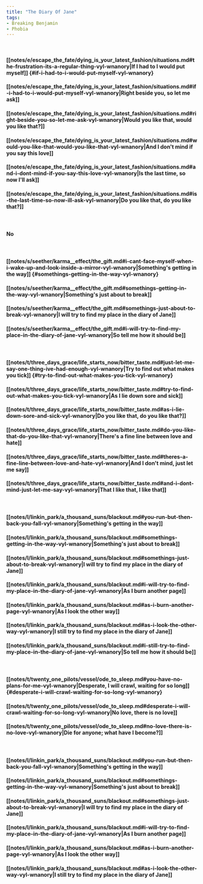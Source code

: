 ```yaml
---
title: "The Diary Of Jane"
tags:
- Breaking Benjamin
- Phobia
---
```

&nbsp;
#### [[notes/e/escape_the_fate/dying_is_your_latest_fashion/situations.md#the-frustration-its-a-regular-thing-vyl-wnanory|If I had to I would put myself]] {#if-i-had-to-i-would-put-myself-vyl-wnanory}
#### [[notes/e/escape_the_fate/dying_is_your_latest_fashion/situations.md#if-i-had-to-i-would-put-myself-vyl-wnanory|Right beside you, so let me ask]]
#### [[notes/e/escape_the_fate/dying_is_your_latest_fashion/situations.md#right-beside-you-so-let-me-ask-vyl-wnanory|Would you like that, would you like that?]]
#### [[notes/e/escape_the_fate/dying_is_your_latest_fashion/situations.md#would-you-like-that-would-you-like-that-vyl-wnanory|And I don't mind if you say this love]]
#### [[notes/e/escape_the_fate/dying_is_your_latest_fashion/situations.md#and-i-dont-mind-if-you-say-this-love-vyl-wnanory|Is the last time, so now I'll ask]]
#### [[notes/e/escape_the_fate/dying_is_your_latest_fashion/situations.md#is-the-last-time-so-now-ill-ask-vyl-wnanory|Do you like that, do you like that?]]
&nbsp;
#### No
&nbsp;
#### [[notes/s/seether/karma__effect/the_gift.md#i-cant-face-myself-when-i-wake-up-and-look-inside-a-mirror-vyl-wnanory|Something's getting in the way]] {#somethings-getting-in-the-way-vyl-wnanory}
#### [[notes/s/seether/karma__effect/the_gift.md#somethings-getting-in-the-way-vyl-wnanory|Something's just about to break]]
#### [[notes/s/seether/karma__effect/the_gift.md#somethings-just-about-to-break-vyl-wnanory|I will try to find my place in the diary of Jane]]
#### [[notes/s/seether/karma__effect/the_gift.md#i-will-try-to-find-my-place-in-the-diary-of-jane-vyl-wnanory|So tell me how it should be]]
&nbsp;
#### [[notes/t/three_days_grace/life_starts_now/bitter_taste.md#just-let-me-say-one-thing-ive-had-enough-vyl-wnanory|Try to find out what makes you tick]] {#try-to-find-out-what-makes-you-tick-vyl-wnanory}
#### [[notes/t/three_days_grace/life_starts_now/bitter_taste.md#try-to-find-out-what-makes-you-tick-vyl-wnanory|As I lie down sore and sick]]
#### [[notes/t/three_days_grace/life_starts_now/bitter_taste.md#as-i-lie-down-sore-and-sick-vyl-wnanory|Do you like that, do you like that?]]
#### [[notes/t/three_days_grace/life_starts_now/bitter_taste.md#do-you-like-that-do-you-like-that-vyl-wnanory|There's a fine line between love and hate]]
#### [[notes/t/three_days_grace/life_starts_now/bitter_taste.md#theres-a-fine-line-between-love-and-hate-vyl-wnanory|And I don't mind, just let me say]]
#### [[notes/t/three_days_grace/life_starts_now/bitter_taste.md#and-i-dont-mind-just-let-me-say-vyl-wnanory|That I like that, I like that]]
&nbsp;
#### [[notes/l/linkin_park/a_thousand_suns/blackout.md#you-run-but-then-back-you-fall-vyl-wnanory|Something's getting in the way]]
#### [[notes/l/linkin_park/a_thousand_suns/blackout.md#somethings-getting-in-the-way-vyl-wnanory|Something's just about to break]]
#### [[notes/l/linkin_park/a_thousand_suns/blackout.md#somethings-just-about-to-break-vyl-wnanory|I will try to find my place in the diary of Jane]]
#### [[notes/l/linkin_park/a_thousand_suns/blackout.md#i-will-try-to-find-my-place-in-the-diary-of-jane-vyl-wnanory|As I burn another page]]
#### [[notes/l/linkin_park/a_thousand_suns/blackout.md#as-i-burn-another-page-vyl-wnanory|As I look the other way]]
#### [[notes/l/linkin_park/a_thousand_suns/blackout.md#as-i-look-the-other-way-vyl-wnanory|I still try to find my place in the diary of Jane]]
#### [[notes/l/linkin_park/a_thousand_suns/blackout.md#i-still-try-to-find-my-place-in-the-diary-of-jane-vyl-wnanory|So tell me how it should be]]
&nbsp;
#### [[notes/t/twenty_one_pilots/vessel/ode_to_sleep.md#you-have-no-plans-for-me-vyl-wnanory|Desperate, I will crawl, waiting for so long]] {#desperate-i-will-crawl-waiting-for-so-long-vyl-wnanory}
#### [[notes/t/twenty_one_pilots/vessel/ode_to_sleep.md#desperate-i-will-crawl-waiting-for-so-long-vyl-wnanory|No love, there is no love]]
#### [[notes/t/twenty_one_pilots/vessel/ode_to_sleep.md#no-love-there-is-no-love-vyl-wnanory|Die for anyone; what have I become?]]
&nbsp;
#### [[notes/l/linkin_park/a_thousand_suns/blackout.md#you-run-but-then-back-you-fall-vyl-wnanory|Something's getting in the way]]
#### [[notes/l/linkin_park/a_thousand_suns/blackout.md#somethings-getting-in-the-way-vyl-wnanory|Something's just about to break]]
#### [[notes/l/linkin_park/a_thousand_suns/blackout.md#somethings-just-about-to-break-vyl-wnanory|I will try to find my place in the diary of Jane]]
#### [[notes/l/linkin_park/a_thousand_suns/blackout.md#i-will-try-to-find-my-place-in-the-diary-of-jane-vyl-wnanory|As I burn another page]]
#### [[notes/l/linkin_park/a_thousand_suns/blackout.md#as-i-burn-another-page-vyl-wnanory|As I look the other way]]
#### [[notes/l/linkin_park/a_thousand_suns/blackout.md#as-i-look-the-other-way-vyl-wnanory|I still try to find my place in the diary of Jane]]
